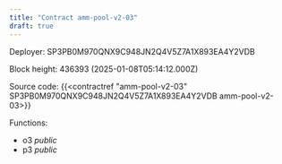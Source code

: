 ```yaml
---
title: "Contract amm-pool-v2-03"
draft: true
---
```

Deployer: SP3PB0M970QNX9C948JN2Q4V5Z7A1X893EA4Y2VDB


 



Block height: 436393 (2025-01-08T05:14:12.000Z)

Source code: {{<contractref "amm-pool-v2-03" SP3PB0M970QNX9C948JN2Q4V5Z7A1X893EA4Y2VDB amm-pool-v2-03>}}

Functions:

* o3 _public_
* p3 _public_
